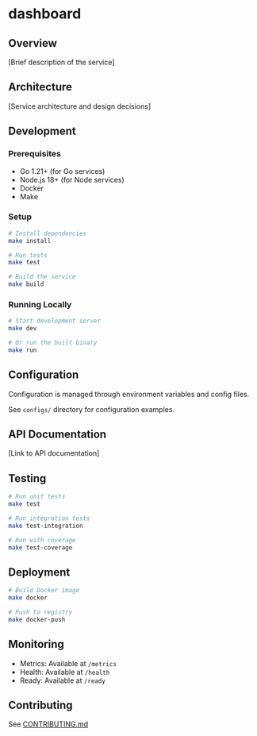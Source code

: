 # dashboard

## Overview

[Brief description of the service]

## Architecture

[Service architecture and design decisions]

## Development

### Prerequisites

- Go 1.21+ (for Go services)
- Node.js 18+ (for Node services)
- Docker
- Make

### Setup

```bash
# Install dependencies
make install

# Run tests
make test

# Build the service
make build
```

### Running Locally

```bash
# Start development server
make dev

# Or run the built binary
make run
```

## Configuration

Configuration is managed through environment variables and config files.

See `configs/` directory for configuration examples.

## API Documentation

[Link to API documentation]

## Testing

```bash
# Run unit tests
make test

# Run integration tests
make test-integration

# Run with coverage
make test-coverage
```

## Deployment

```bash
# Build Docker image
make docker

# Push to registry
make docker-push
```

## Monitoring

- Metrics: Available at `/metrics`
- Health: Available at `/health`
- Ready: Available at `/ready`

## Contributing

See [CONTRIBUTING.md](../../CONTRIBUTING.md)
